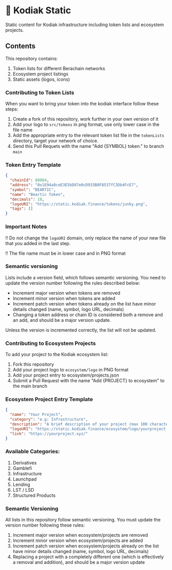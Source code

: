 # 🐼 Kodiak Static
Static content for Kodiak infrastructure including token lists and ecosystem projects.

## Contents
This repository contains:

1. Token lists for different Berachain networks
2. Ecosystem project listings
3. Static assets (logos, icons)

### Contributing to Token Lists
When you want to bring your token into the kodiak interface follow these steps:

1. Create a fork of this repository, work further in your own version of it
2. Add your logo to `src/tokens` in png format, use only lower case in the file name
3. Add the appropriate entry to the relevant token list file in the `tokenLists` directory, target your network of choice.
4. Send this Pull Requets with the name "Add {SYMBOL} token." to branch `main`

### Token Entry Template
```json
{
  "chainId": 80084,
  "address": "0x1E94a8ceE3E5bD97e0cD933B8F8537fC3Db4FcE7",
  "symbol": "BEARTIC",
  "name": "Beartic Token",
  "decimals": 18,
  "logoURI": "https://static.kodiak.finance/tokens/junky.png",
  "tags": []
}
```

### Important Notes
‼️ Do not change the `logoURI` domain, only replace the name of your new file that you added in the last step.

‼️ The file name must be in lower case and in PNG format 

### Semantic versioning
Lists include a version field, which follows semantic versioning. You need to update the version number following the rules described below:

- Increment major version when tokens are removed
- Increment minor version when tokens are added
- Increment patch version when tokens already on the list have minor details changed (name, symbol, logo URL, decimals)
- Changing a token address or chain ID is considered both a remove and an add, and should be a major version update.

Unless the version is incremented correctly, the list will not be updated.



### Contributing to Ecosystem Projects
To add your project to the Kodiak ecosystem list:

1. Fork this repository
2. Add your project logo to `ecosystem/logo` in PNG format
3. Add your project entry to ecosystem/projects.json
4. Submit a Pull Request with the name "Add {PROJECT} to ecosystem" to the main branch

### Ecosystem Project Entry Template
```json
{
  "name": "Your Project",
  "category": "e.g: Infrastructure",
  "description": "A brief description of your project (max 100 characters)",
  "logoURI": "https://static.kodiak.finance/ecosystem/logo/yourproject.png",
  "link": "https://yourproject.xyz/"
}
```

### Available Categories:

1. Derivatives
2. Gamblefi
3. Infrastructure
4. Launchpad
5. Lending
6. LST / LSD
7. Structured Products

### Semantic Versioning
All lists in this repository follow semantic versioning. You must update the version number following these rules:

1. Increment major version when ecosystem/projects are removed
2. Increment minor version when ecosystem/projects are added
3. Increment patch version when ecosystem/projects already on the list have minor details changed (name, symbol, logo URL, decimals)
4. Replacing a project with a completely different one (which is effectively a removal and addition), and should be a major version update